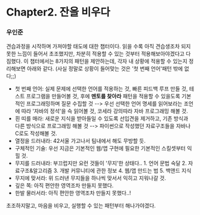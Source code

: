# Chapter2. 잔을 비우다
  
<!-- example -->
<!-- 

### 전환오    

 감동적이었다. Lorem, ipsum dolor sit amet consectetur adipisicing elit. Suscipit fugit at ratione reiciendis accusantium placeat cupiditate, nemo labore asperiores corrupti repellat dignissimos repellendus architecto ducimus et doloremque voluptatibus sed aut.

---

-->

### 우인준

견습과정을 시작하며 가져야할 태도에 대한 챕터이다. 읽을 수록 아직 견습생조차 되지 못한 느낌이 들어서 초조했지만, 차분히 적용할 수 있는 것부터 적용해보아야겠다고 다짐했다. 이 챕터에서는 8가지의 패턴을 제안하는데, 각자 내 상황에 적용할 수 있는지 정리해보면 아래와 같다. (사실 정말로 상황이 들어맞는 것은 '첫 번째 언어'패턴 밖에 없다;;)
 - 첫 번째 언어: 실제 문제에 선택한 언어를 적용하는 것, 빠른 피드백 루프 만들 것, 테스트 프로그램을 만들어볼 것, 후에 **멘토를 찾아라** 패턴을 적용할 수 있을도록 기본적인 프로그래밍하며 질문 수집할 것 --> 우선 선택한 언어 명세를 읽어보라는 조언에 따라 '자바의 정석'을 슥 읽어볼 것, 코세라 강의따라 자바 프로그래밍 해볼 것.
 - 흰 띠를 매라: 새로운 지식을 받아들일 수 있도록 선입견을 제거하고, 기존 방식과 다른 방식으로 프로그래밍 해볼 것 --> 파이썬으로 작성했던 자료구조들을 자바나 C로도 작성해볼 것.
 - 열정을 드러내라: 42서울 가고나서 팀내에서 해도 무방할 듯.
 - 구체적인 기술: 우선 지금은 기본적인 웹/앱 구현에 필요한 기본적인 스킬셋부터 익힐 것.
 - 무지를 드러내라: 부끄럽지만 요런 것들이 '무지'한 상태다.. 1. 언어 문법 숙달 2. 자료구조&알고리즘 3. 개발 커뮤니티에 관한 정보 4. 웹/앱 만드는 법 5. 백앤드 지식
 - 무지에 맞서라: 위 드러낸 무지들을 하나씩 맞서서 익히고 지워나갈 것.
 - 깊은 쪽: 아직 편안한 영역조차 만들지 못했다.
 - 한발 물러서라: 아직 편안한 영역조차 만들지 못했다..!

초조하지말고, 마음을 비우고, 실행할 수 있는 패턴부터 해나가야겠다.
